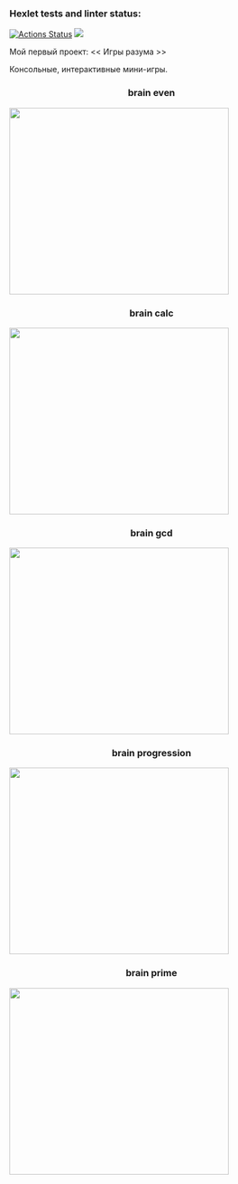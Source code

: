 ### Hexlet tests and linter status:
[![Actions Status](https://github.com/1808Avenue/frontend-project-lvl1/workflows/hexlet-check/badge.svg)](https://github.com/1808Avenue/frontend-project-lvl1/actions)
<a href="https://codeclimate.com/github/1808Avenue/frontend-project-lvl1/maintainability"><img src="https://api.codeclimate.com/v1/badges/522e4dc9052df218b3b1/maintainability" /></a>

Мой первый проект: << Игры разума >>

Консольные, интерактивные мини-игры.

<h3 style="text-align: center;">brain even</h3>
<a href="https://asciinema.org/a/Swr3AAfMnCsahDIBumrAy4gm0" target="_blank"><img style="width: 389px; height: 330px;" src="https://asciinema.org/a/Swr3AAfMnCsahDIBumrAy4gm0.svg"></a>

<h3 style="text-align: center;">brain calc</h3>
<a href="https://asciinema.org/a/qOJcorOECOx4LukIm9hVMHxus" target="_blank"><img style="width: 389px; height: 330px;" src="https://asciinema.org/a/qOJcorOECOx4LukIm9hVMHxus.svg"></a>

<h3 style="text-align: center;">brain gcd</h3>
<a href="https://asciinema.org/a/6IoyGxT5MEGpZw9PBPRQGorkJ" target="_blank"><img style="width: 389px; height: 330px;" src="https://asciinema.org/a/6IoyGxT5MEGpZw9PBPRQGorkJ.svg"></a>

<h3 style="text-align: center;">brain progression</h3>
<a href="https://asciinema.org/a/q48N9pmI6fjyasNi8qxfNzcb2" target="_blank"><img style="width: 389px; height: 330px;" src="https://asciinema.org/a/q48N9pmI6fjyasNi8qxfNzcb2.svg"></a>

<h3 style="text-align: center;">brain prime</h3>
<a href="https://asciinema.org/a/UjBB9URtKpgQHAhqbV4YRSbv9" target="_blank"><img style="width: 389px; height: 330px;" src="https://asciinema.org/a/UjBB9URtKpgQHAhqbV4YRSbv9.svg"></a>



